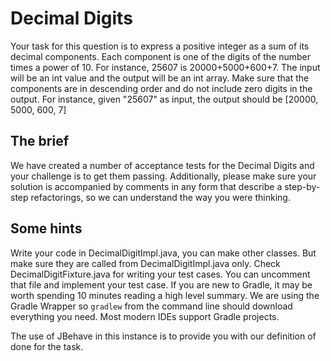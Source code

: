 # Decimal Digits

Your task for this question is to express a positive integer as a sum of its decimal components.
Each component is one of the digits of the number times a power of 10. For instance, 25607 is 20000+5000+600+7. The input will be an int value and the output will be an int array.
Make sure that the components are in descending order and do not include zero digits in the output.
For instance, given "25607" as input, the output should be [20000, 5000, 600, 7]

## The brief

We have created a number of acceptance tests for the Decimal Digits and your challenge is to get them passing. Additionally, please make sure your solution is accompanied by comments in any form that describe a step-by-step refactorings, so we can understand the way you were thinking.

## Some hints
Write your code in DecimalDigitImpl.java, you can make other classes. But make sure they are called from DecimalDigitImpl.java only.
Check DecimalDigitFixture.java for writing your test cases. You can uncomment that file and implement your test case.
If you are new to Gradle, it may be worth spending 10 minutes reading a high level summary.  We are using the Gradle
Wrapper so `gradlew` from the command line should download everything you need.  Most modern IDEs support Gradle projects.

The use of JBehave in this instance is to provide you with our definition of done for the task.